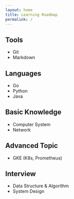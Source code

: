 ```yaml
---
layout: home
title: Learning Roadmap
permalink: /
---
```


## Tools

* Git
* Markdown

## Languages

* Go
* Python
* Java

## Basic Knowledge

* Computer System
* Network

## Advanced Topic

* GKE (K8s, Prometheus)

## Interview

* Data Structure & Algorithm
* System Design
